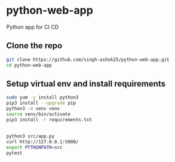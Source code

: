 # python-web-app
Python app for CI CD

## Clone the repo 
```sh
git clone https://github.com/singh-ashok25/python-web-app.git
cd python-web-app
```



## Setup virtual env and install requirements
```sh
sudo yum -y install python3
pip3 install --upgrade pip
python3 -m venv venv
source venv/bin/activate
pip3 install -r requirements.txt
```

## 
```sh
python3 src/app.py 
curl http://127.0.0.1:5000/ 
export PYTHONPATH=src
pytest
```

